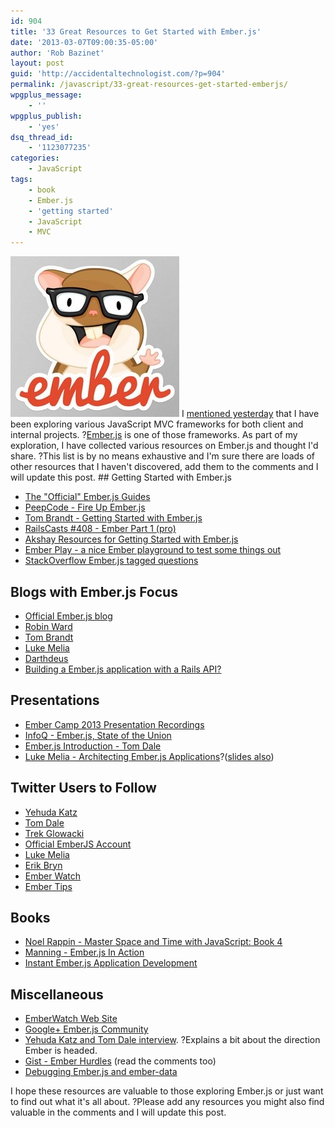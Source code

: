 ```yaml
---
id: 904
title: '33 Great Resources to Get Started with Ember.js'
date: '2013-03-07T09:00:35-05:00'
author: 'Rob Bazinet'
layout: post
guid: 'http://accidentaltechnologist.com/?p=904'
permalink: /javascript/33-great-resources-get-started-emberjs/
wpgplus_message:
    - ''
wpgplus_publish:
    - 'yes'
dsq_thread_id:
    - '1123077235'
categories:
    - JavaScript
tags:
    - book
    - Ember.js
    - 'getting started'
    - JavaScript
    - MVC
---
```


![EmberJS logo](/assets/img/2013/03/EmberJS-logo.jpg "EmberJS-logo.jpg") I [mentioned yesterday](http://accidentaltechnologist.com/javascript/and-the-winner-is-ember-js/) that I have been exploring various JavaScript MVC frameworks for both client and internal projects. ?[Ember.js](http://emberjs.com/) is one of those frameworks. As part of my exploration, I have collected various resources on Ember.js and thought I'd share. ?This list is by no means exhaustive and I'm sure there are loads of other resources that I haven't discovered, add them to the comments and I will update this post. ## Getting Started with Ember.js

- [The "Official" Ember.js Guides](http://emberjs.com/guides/)
- [PeepCode - Fire Up Ember.js](https://peepcode.com/products/emberjs)
- [Tom Brandt - Getting Started with Ember.js](http://twbrandt.github.com/2013/02/11/Ember-Quick_Start_Guide/)
- [RailsCasts #408 - Ember Part 1 (pro)](http://railscasts.com/episodes/408-ember-part-1)
- [Akshay Resources for Getting Started with Ember.js](http://www.akshay.cc/blog/2013-02-05-resources-for-getting-started-with-emberjs.html)
- [Ember Play - a nice Ember playground to test some things out](http://www.emberplay.com/)
- [StackOverflow Ember.js tagged questions](http://stackoverflow.com/questions/tagged/ember.js)
 
## Blogs with Ember.js Focus

- [Official Ember.js blog](http://emberjs.com/blog/)
- [Robin Ward](http://eviltrout.com/)
- [Tom Brandt](http://twbrandt.github.com/)
- [Luke Melia](http://www.lukemelia.com/)
- [Darthdeus](http://darthdeus.github.com/)
- [Building a Ember.js application with a Rails API?](http://reefpoints.dockyard.com/ember/2013/01/07/building-an-ember-app-with-rails-api-part-1.html)
 
## Presentations

- [Ember Camp 2013 Presentation Recordings](https://addepar.com/ember/)
- [InfoQ - Ember.js, State of the Union](http://www.infoq.com/presentations/Ember-js)
- [Ember.js Introduction - Tom Dale](http://www.youtube.com/watch?feature=player_embedded&v=hod-KX81i7s)
- [Luke Melia - Architecting Ember.js Applications](http://www.cloudee.com/go#/c/504a311f8ad6c2634f00002f)?([slides also](http://www.lukemelia.com/blog/archives/2012/08/23/architecting-ember-js-apps/))
 
## Twitter Users to Follow

- [Yehuda Katz](https://twitter.com/wycats)
- [Tom Dale](https://twitter.com/tomdale)
- [Trek Glowacki](https://twitter.com/trek)
- [Official EmberJS Account](https://twitter.com/emberjs)
- [Luke Melia](https://twitter.com/lukemelia)
- [Erik Bryn](https://twitter.com/ebryn)
- [Ember Watch](https://twitter.com/EmberWatch)
- [Ember Tips](https://twitter.com/embertips)
 
## Books

- [Noel Rappin - Master Space and Time with JavaScript: Book 4](https://noelrappin.dpdcart.com/)
- [Manning - Ember.js In Action](http://www.manning.com/skeie/)
- [Instant Ember.js Application Development](http://www.packtpub.com/emberjs-application-development/book)
 
## Miscellaneous

- [EmberWatch Web Site](http://emberwatch.com/)
- [Google+ Ember.js Community](https://plus.google.com/communities/106387049790387471205)
- [Yehuda Katz and Tom Dale interview](http://net.tutsplus.com/articles/interviews/ember-js-core-team-interview/). ?Explains a bit about the direction Ember is headed.
- [Gist - Ember Hurdles](https://gist.github.com/polotek/928a1ae8bbf401a11b8b) (read the comments too)
- [Debugging Ember.js and ember-data](http://www.akshay.cc/blog/2013-02-22-debugging-ember-js-and-ember-data.html)
 
 I hope these resources are valuable to those exploring Ember.js or just want to find out what it's all about. ?Please add any resources you might also find valuable in the comments and I will update this post.